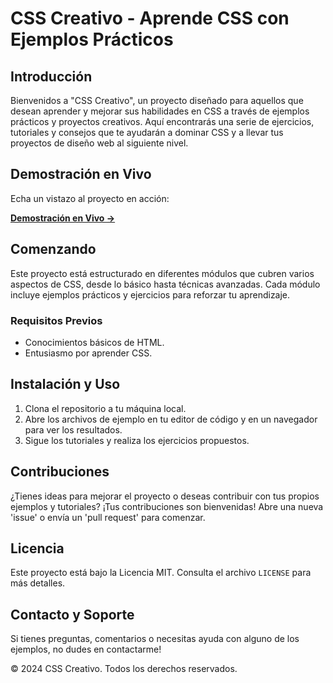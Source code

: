 # CSS Creativo - Aprende CSS con Ejemplos Prácticos

## Introducción

Bienvenidos a "CSS Creativo", un proyecto diseñado para aquellos que desean aprender y mejorar sus habilidades en CSS a través de ejemplos prácticos y proyectos creativos. Aquí encontrarás una serie de ejercicios, tutoriales y consejos que te ayudarán a dominar CSS y a llevar tus proyectos de diseño web al siguiente nivel.

## Demostración en Vivo

Echa un vistazo al proyecto en acción:

[**Demostración en Vivo →**](https://css-creativo.vercel.app/)

## Comenzando

Este proyecto está estructurado en diferentes módulos que cubren varios aspectos de CSS, desde lo básico hasta técnicas avanzadas. Cada módulo incluye ejemplos prácticos y ejercicios para reforzar tu aprendizaje.

### Requisitos Previos

- Conocimientos básicos de HTML.
- Entusiasmo por aprender CSS.

## Instalación y Uso

1. Clona el repositorio a tu máquina local.
2. Abre los archivos de ejemplo en tu editor de código y en un navegador para ver los resultados.
3. Sigue los tutoriales y realiza los ejercicios propuestos.

## Contribuciones

¿Tienes ideas para mejorar el proyecto o deseas contribuir con tus propios ejemplos y tutoriales? ¡Tus contribuciones son bienvenidas! Abre una nueva 'issue' o envía un 'pull request' para comenzar.

## Licencia

Este proyecto está bajo la Licencia MIT. Consulta el archivo `LICENSE` para más detalles.

## Contacto y Soporte

Si tienes preguntas, comentarios o necesitas ayuda con alguno de los ejemplos, no dudes en contactarme!

© 2024 CSS Creativo. Todos los derechos reservados.
